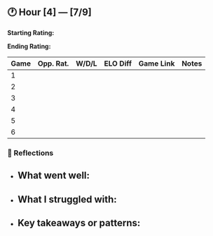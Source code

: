 ## 🕐 Hour [4] — [7/9] 

**Starting Rating:** 


**Ending Rating:**

| Game | Opp. Rat. | W/D/L | ELO Diff |              Game Link                |             Notes           |
|------|-----------|-------|----------|---------------------------------------|-----------------------------|
| 1    |           |       |          |                                       |                             |
| 2    |           |       |          |                                       |                             |
| 3    |           |       |          |                                       |                             |
| 4    |           |       |          |                                       |                             |
| 5    |           |       |          |                                       |                             |
| 6    |           |       |          |                                       |                             |

### 🧠 Reflections
- What went well:
  - 
- What I struggled with:
  - 
- Key takeaways or patterns:
  - 
